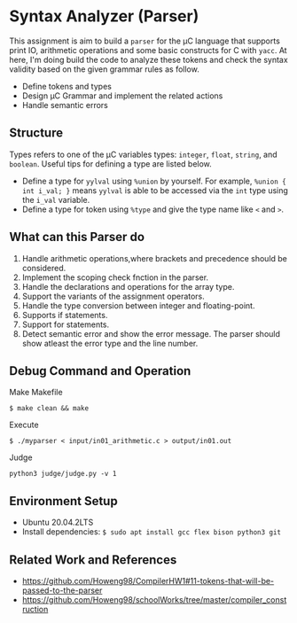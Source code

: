 # Syntax Analyzer (Parser)

This assignment is aim to build a ``parser`` for the μC language that supports print IO, arithmetic operations and some basic constructs for C with ``yacc``. At here, I'm doing build the code to analyze these tokens and check the syntax validity based on the given grammar rules as follow.

  - Define tokens and types
  - Design μC Grammar and implement the related actions
  - Handle semantic errors

## Structure

Types refers to one of the μC variables types: ``integer``, ``float``, ``string``, and ``boolean``. Useful tips for defining a type are listed below.

  - Define a type for ``yylval`` using ``%union`` by yourself. For example, ``%union { int i_val; }`` means ``yylval`` is able to be accessed via the ``int`` type using the ``i_val`` variable.
  - Define a type for token using ``%type`` and give the type name like ``<`` and ``>``.

## What can this Parser do

  1. Handle arithmetic operations,where brackets and precedence should be considered.
  2. Implement the scoping check fnction in the parser.
  3. Handle the declarations and operations for the array type.
  4. Support the variants of the assignment operators.
  5. Handle the type conversion between integer and floating-point.
  6. Supports if statements.
  7. Support for statements.
  8. Detect semantic error and show the error message. The parser should show atleast the error type and the line number.  

## Debug Command and Operation

Make Makefile
```
$ make clean && make
```

Execute
```
$ ./myparser < input/in01_arithmetic.c > output/in01.out
```

Judge
```
python3 judge/judge.py -v 1
```

## Environment Setup

  - Ubuntu 20.04.2LTS
  - Install dependencies: ``$ sudo apt install gcc flex bison python3 git``

## Related Work and References

  - https://github.com/Howeng98/CompilerHW1#11-tokens-that-will-be-passed-to-the-parser
  - https://github.com/Howeng98/schoolWorks/tree/master/compiler_construction
